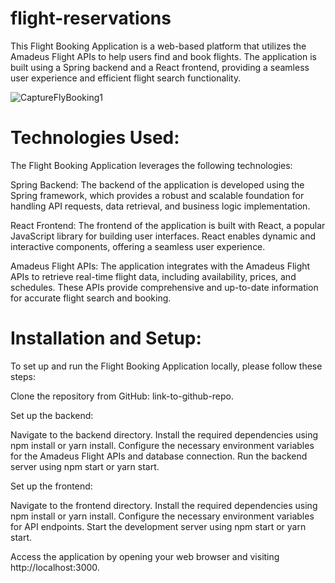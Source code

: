 # flight-reservations
This Flight Booking Application is a web-based platform that utilizes the Amadeus Flight APIs to help users find and book flights. 
The application is built using a Spring backend and a React frontend, providing a seamless user experience and efficient flight search functionality.





![CaptureFlyBooking1](https://github.com/uamubara/flight-reservations/assets/36746517/90691ac6-9d7a-457e-8e54-457261e576a6)





# Technologies Used:

The Flight Booking Application leverages the following technologies:

Spring Backend: The backend of the application is developed using the Spring framework, which provides a robust and scalable foundation for handling API requests, data retrieval, and business logic implementation.

React Frontend: The frontend of the application is built with React, a popular JavaScript library for building user interfaces. React enables dynamic and interactive components, offering a seamless user experience.

Amadeus Flight APIs: The application integrates with the Amadeus Flight APIs to retrieve real-time flight data, including availability, prices, and schedules. These APIs provide comprehensive and up-to-date information for accurate flight search and booking.





# Installation and Setup:


To set up and run the Flight Booking Application locally, please follow these steps:

Clone the repository from GitHub: link-to-github-repo.

Set up the backend:

Navigate to the backend directory.
Install the required dependencies using npm install or yarn install.
Configure the necessary environment variables for the Amadeus Flight APIs and database connection.
Run the backend server using npm start or yarn start.


Set up the frontend:

Navigate to the frontend directory.
Install the required dependencies using npm install or yarn install.
Configure the necessary environment variables for API endpoints.
Start the development server using npm start or yarn start.

Access the application by opening your web browser and visiting http://localhost:3000.
